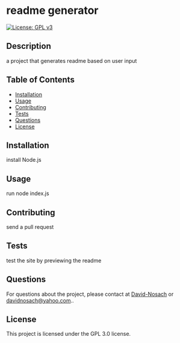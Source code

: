 # readme generator

[![License: GPL v3](https://img.shields.io/badge/License-GPLv3-blue.svg)](https://www.gnu.org/licenses/gpl-3.0)

## Description

a project that generates readme based on user input

## Table of Contents

* [Installation](#installation)
* [Usage](#usage)
* [Contributing](#contributing)
* [Tests](#tests)
* [Questions](#questions)
* [License](#license)

## Installation

install Node.js

## Usage

run node index.js

## Contributing

send a pull request 

## Tests

test the site by previewing the readme

## Questions

For questions about the project, please contact at [David-Nosach](https://github.com/David-Nosach) or <a href="mailto:davidnosach@yahoo.com">davidnosach@yahoo.com</a>..
## License

This project is licensed under the GPL 3.0 license.
